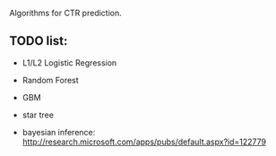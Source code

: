 Algorithms for CTR prediction.

## TODO list:

* L1/L2 Logistic Regression

* Random Forest

* GBM

* star tree 

* bayesian inference: http://research.microsoft.com/apps/pubs/default.aspx?id=122779
